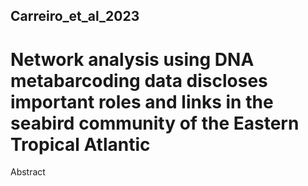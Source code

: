 ## Carreiro_et_al_2023

# Network analysis using DNA metabarcoding data discloses important roles and links in the seabird community of the Eastern Tropical Atlantic

Abstract
